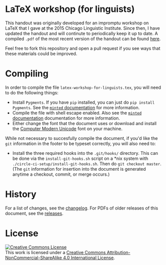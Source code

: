 <!-- -*- coding: utf-8; mode: markdown; fill-column: 72; -*- -->

# LaTeX workshop (for linguists)

This handout was originally developed for an impromptu workshop on LaTeX
that I gave at the 2015 Chicago Linguistic Institute.  Since then, I
have updated the handout and will continute to periodically keep it up
to date.  A compiled `.pdf` of the most recent version of the handout
can be found [here][handout].

Feel free to fork this repository and open a pull request if you see
ways that these materials could be improved.

# Compiling

In order to compile the file `latex-workshop-for-linguists.tex`, you
will need to do the following things:

* Install `Pygments`. If you have `pip` installed, you can just do
  `pip install Pygments`. See the [`minted` documentation][minted]
  for more information.
* Compile the file with shell escape enabled. Also see
  the [`minted` documentation][minted] documentation for more
  information.
* Either change the font that the document uses or download and install
  the [Computer Modern Unicode][cm-unicode] font on your machine.

While not necessary to succesfully compile the document, if you'd like
the `git` information in the footer to be typeset correctly, you will
also need to:

* Install the three required hooks into the `.git/hooks/` directory.
  This can be done via the `install-git-hooks.sh` script on a *nix
  system with `./circle-ci-setup/install-git-hooks.sh`. Then do
  `git checkout master`. (The `git` information for insertion into the
  document is generated anytime a checkout, commit, or merge occurs.)

# History

For a list of changes, see the [changelog][changelog]. For PDFs of older
releases of this document, see the [releases][releases].

# License

<a rel="license"
href="http://creativecommons.org/licenses/by-nc-sa/4.0/"><img
alt="Creative Commons License" style="border-width:0"
src="https://i.creativecommons.org/l/by-nc-sa/4.0/88x31.png" /></a><br
/>This work is licensed under a <a rel="license"
href="http://creativecommons.org/licenses/by-nc-sa/4.0/">Creative
Commons Attribution-NonCommercial-ShareAlike 4.0 International
License</a>.

[handout]: http://adamliter.org/content/LaTeX/latex-workshop-for-linguists.pdf
[minted]: http://texdoc.net/texmf-dist/doc/latex/minted/minted.pdf
[cm-unicode]: http://sourceforge.net/projects/cm-unicode/
[changelog]: /CHANGELOG.md
[releases]: https://github.com/adamliter/latex-workshop/releases
